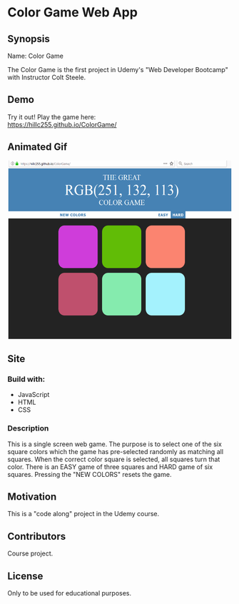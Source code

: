 #  Color Game Web App

## Synopsis

Name:   Color Game

The Color Game is the first project in Udemy's "Web Developer Bootcamp" with Instructor Colt Steele.  

## Demo

Try it out! 
Play the game here: </br>
https://hillc255.github.io/ColorGame/

## Animated Gif

<p align="center">
 <kbd><img width="500" height="400" src="readme_assets/ColorGame.gif"></kbd>
</p>

## Site

### Build with:

- JavaScript
- HTML
- CSS

### Description

This is a single screen web game.  The purpose is to select one of the six square colors which the game has pre-selected randomly as matching all squares. When the correct color square is selected, all squares turn that color.  There is an EASY game of three squares and HARD game of six squares.  Pressing the "NEW COLORS" resets the game.

## Motivation

This is a "code along" project in the Udemy course.

## Contributors

Course project.

## License

Only to be used for educational purposes.

